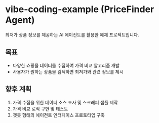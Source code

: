 # vibe-coding-example (PriceFinder Agent)

최저가 상품 정보를 제공하는 AI 에이전트를 활용한 예제 프로젝트입니다.

## 목표
- 다양한 쇼핑몰 데이터를 수집하여 가격 비교 알고리즘 개발
- 사용자가 원하는 상품을 검색하면 최저가와 관련 정보를 제시

## 향후 계획
1. 가격 수집을 위한 데이터 소스 조사 및 스크래퍼 샘플 제작
2. 가격 비교 로직 구현 및 테스트
3. 챗봇 형태의 에이전트 인터페이스 프로토타입 구축

